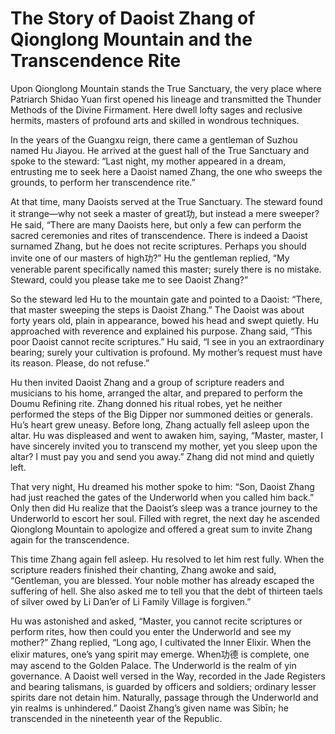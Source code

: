 # The Story of Daoist Zhang of Qionglong Mountain and the Transcendence Rite

Upon Qionglong Mountain stands the True Sanctuary, the very place where Patriarch Shidao Yuan first opened his lineage and transmitted the Thunder Methods of the Divine Firmament. Here dwell lofty sages and reclusive hermits, masters of profound arts and skilled in wondrous techniques.

In the years of the Guangxu reign, there came a gentleman of Suzhou named Hu Jiayou. He arrived at the guest hall of the True Sanctuary and spoke to the steward: “Last night, my mother appeared in a dream, entrusting me to seek here a Daoist named Zhang, the one who sweeps the grounds, to perform her transcendence rite.”

At that time, many Daoists served at the True Sanctuary. The steward found it strange—why not seek a master of great功, but instead a mere sweeper? He said, “There are many Daoists here, but only a few can perform the sacred ceremonies and rites of transcendence. There is indeed a Daoist surnamed Zhang, but he does not recite scriptures. Perhaps you should invite one of our masters of high功?” Hu the gentleman replied, “My venerable parent specifically named this master; surely there is no mistake. Steward, could you please take me to see Daoist Zhang?”

So the steward led Hu to the mountain gate and pointed to a Daoist: “There, that master sweeping the steps is Daoist Zhang.” The Daoist was about forty years old, plain in appearance, bowed his head and swept quietly. Hu approached with reverence and explained his purpose. Zhang said, “This poor Daoist cannot recite scriptures.” Hu said, “I see in you an extraordinary bearing; surely your cultivation is profound. My mother’s request must have its reason. Please, do not refuse.”

Hu then invited Daoist Zhang and a group of scripture readers and musicians to his home, arranged the altar, and prepared to perform the Doumu Refining rite. Zhang donned his ritual robes, yet he neither performed the steps of the Big Dipper nor summoned deities or generals. Hu’s heart grew uneasy. Before long, Zhang actually fell asleep upon the altar. Hu was displeased and went to awaken him, saying, “Master, master, I have sincerely invited you to transcend my mother, yet you sleep upon the altar? I must pay you and send you away.” Zhang did not mind and quietly left.

That very night, Hu dreamed his mother spoke to him: “Son, Daoist Zhang had just reached the gates of the Underworld when you called him back.” Only then did Hu realize that the Daoist’s sleep was a trance journey to the Underworld to escort her soul. Filled with regret, the next day he ascended Qionglong Mountain to apologize and offered a great sum to invite Zhang again for the transcendence.

This time Zhang again fell asleep. Hu resolved to let him rest fully. When the scripture readers finished their chanting, Zhang awoke and said, “Gentleman, you are blessed. Your noble mother has already escaped the suffering of hell. She also asked me to tell you that the debt of thirteen taels of silver owed by Li Dan’er of Li Family Village is forgiven.”

Hu was astonished and asked, “Master, you cannot recite scriptures or perform rites, how then could you enter the Underworld and see my mother?” Zhang replied, “Long ago, I cultivated the Inner Elixir. When the elixir matures, one’s yang spirit may emerge. When功德 is complete, one may ascend to the Golden Palace. The Underworld is the realm of yin governance. A Daoist well versed in the Way, recorded in the Jade Registers and bearing talismans, is guarded by officers and soldiers; ordinary lesser spirits dare not detain him. Naturally, passage through the Underworld and yin realms is unhindered.” Daoist Zhang’s given name was Sìbīn; he transcended in the nineteenth year of the Republic.